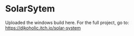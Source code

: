 # SolarSytem
Uploaded the windows build here.
For the full project, go to: https://djkoholic.itch.io/solar-system
